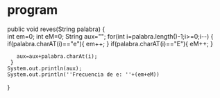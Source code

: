 # program
public  void reves(String palabra) 
{  
     int em=0;
     int eM=0;
     String aux=""; 
     for(int i=palabra.length()-1;i>=0;i--) 
     { 
       if(palabra.charAT(i)=="e"){
         em++;
        }
        if(palabra.charAT(i)=="E"){
         eM++;
        }

       aux=aux+palabra.charAt(i); 
     } 
    System.out.println(aux); 
    System.out.println(''Frecuencia de e: ''+(em+eM))
} 
